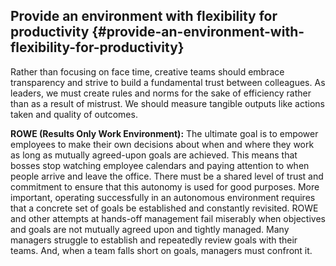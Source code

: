 ## Provide an environment with flexibility for productivity {#provide-an-environment-with-flexibility-for-productivity}

Rather than focusing on face time, creative teams should embrace transparency and strive to build a fundamental trust between colleagues. As leaders, we must create rules and norms for the sake of efficiency rather than as a result of mistrust. We should measure tangible outputs like actions taken and quality of outcomes.

**ROWE (Results Only Work Environment):** The ultimate goal is to empower employees to make their own decisions about when and where they work as long as mutually agreed-upon goals are achieved. This means that bosses stop watching employee calendars and paying attention to when people arrive and leave the office. There must be a shared level of trust and commitment to ensure that this autonomy is used for good purposes. More important, operating successfully in an autonomous environment requires that a concrete set of goals be established and constantly revisited. ROWE and other attempts at hands-off management fail miserably when objectives and goals are not mutually agreed upon and tightly managed. Many managers struggle to establish and repeatedly review goals with their teams. And, when a team falls short on goals, managers must confront it.